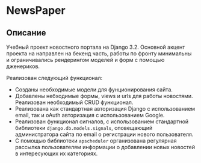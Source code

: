# NewsPaper

## Описание

Учебный проект новостного портала на Django 3.2. Основной акцент проекта на направлен на бекенд часть, работы по фронту минимальны и ограничивались рендерингом моделей и форм с помощью дженериков.

Реализован следующий функционал:

* Созданы необходимые модели для фунционирования сайта.
* Добавлены небходимые формы, views и urls для работы новостями. Реализован необходимый CRUD функционал.
* Реализована как стандартная авторизация Django с использованием email, так и oAuth авторизация с использованием Google.
* Реализован функционал сигналов, с использованием стандартной библиотеки `django.db.models.signals`, оповещающий администратора сайта по email о регистрации нового пользователя.
* С помощью библиотеки `apscheduler` организована регулярная рассылка пользователям информации о добавлении новых новостей в интересующих их категориях.
